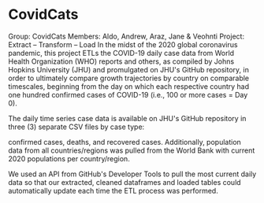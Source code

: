 # CovidCats

Group: CovidCats
Members: Aldo, Andrew, Araz, Jane & Veohnti
Project: Extract – Transform – Load
In the midst of the 2020 global coronavirus pandemic, this project ETLs the COVID-19 daily case data from World Health Organization (WHO) reports and others, as compiled by Johns Hopkins University (JHU) and promulgated on JHU's GitHub repository, in order to ultimately compare growth trajectories by country on comparable timescales, beginning from the day on which each respective country had one hundred confirmed cases of COVID-19 (i.e., 100 or more cases = Day 0).

The daily time series case data is available on JHU's GitHub repository in three (3) separate CSV files by case type:

confirmed cases,
deaths, and
recovered cases.
Additionally, population data from all countries/regions was pulled from the World Bank with current 2020 populations per country/region.

We used an API from GitHub's Developer Tools to pull the most current daily data so that our extracted, cleaned dataframes and loaded tables could automatically update each time the ETL process was performed.
